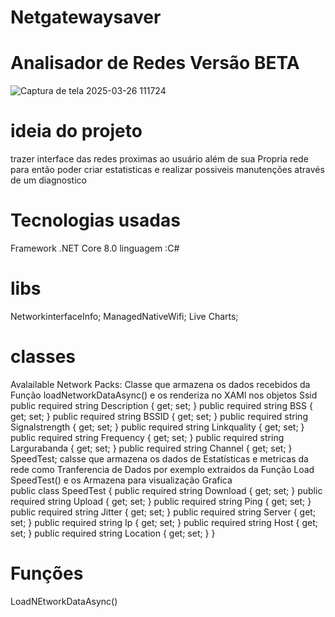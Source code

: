 # Netgatewaysaver  

# Analisador de Redes Versão BETA
 
![Captura de tela 2025-03-26 111724](https://github.com/user-attachments/assets/a9820b99-d724-4f6a-9486-901aee290878)

# ideia do projeto

 trazer interface das redes proximas ao usuário  além  de sua Propria rede para então poder criar estatisticas e realizar possiveis manutenções através  de um diagnostico


 # Tecnologias usadas 

 Framework .NET Core 8.0 
 linguagem :C#

 # libs

NetworkinterfaceInfo;
ManagedNativeWifi;
Live Charts;
 # classes 

 Avalailable Network Packs: Classe que armazena os dados recebidos da Função loadNetworkDataAsync() e os renderiza no XAMl nos objetos Ssid 
            public required string Description { get; set; }
            public required string BSS { get; set; }
            public required string BSSID { get; set; }
            public required string Signalstrength { get; set; }
            public required string Linkquality { get; set; }
            public required string Frequency { get; set; }
            public required string Largurabanda { get; set; }
            public required string Channel { get; set; }
 SpeedTest;
   calsse que armazena os dados de Estatísticas  e metricas da rede como Tranferencia de Dados por exemplo extraidos da Função Load SpeedTest() e os Armazena para visualização Grafica  
public class SpeedTest
{
    public required string Download { get; set; }
    public required string Upload { get; set; }
    public required string Ping { get; set; }
    public required string Jitter { get; set; }
    public required string Server { get; set; }
    public required string Ip { get; set; }
    public required string Host { get; set; }
    public required string Location { get; set; }
}

# Funções

 LoadNEtworkDataAsync()



